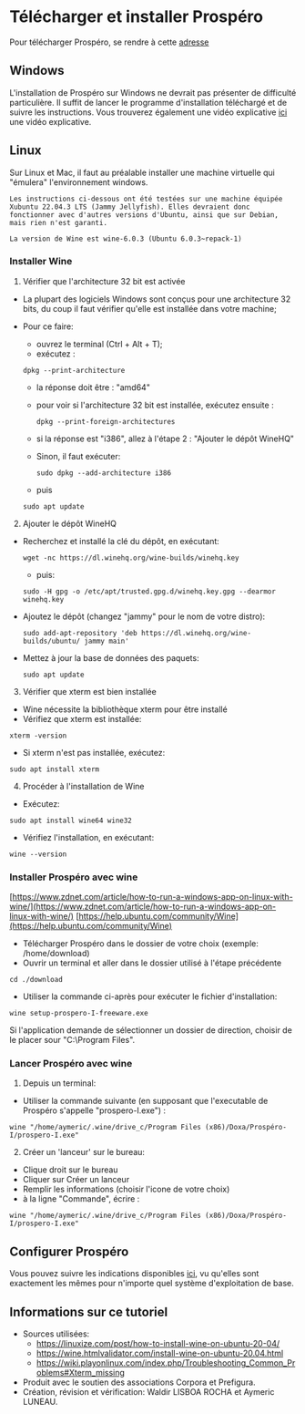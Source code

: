 # Télécharger et installer Prospéro

Pour télécharger Prospéro, se rendre à cette [adresse](http://prosperologie.org/?sit=dl)

## Windows

L'installation de Prospéro sur Windows ne devrait pas présenter de difficulté particulière. Il suffit de lancer le programme d'installation téléchargé et de suivre les instructions. Vous trouverez également une vidéo explicative [ici](https://webdiffusion.ehess.fr/permalink/v12618e7533d8ulkhh4y/) une vidéo explicative.



## Linux

Sur Linux et Mac, il faut au préalable installer une machine virtuelle qui "émulera" l'environnement windows.


```{warning}
Les instructions ci-dessous ont été testées sur une machine équipée Xubuntu 22.04.3 LTS (Jammy Jellyfish). Elles devraient donc fonctionner avec d'autres versions d'Ubuntu, ainsi que sur Debian, mais rien n'est garanti.

La version de Wine est wine-6.0.3 (Ubuntu 6.0.3~repack-1)

```

### Installer Wine


1. Vérifier que l'architecture 32 bit est activée

- La plupart des logiciels Windows sont conçus pour une architecture 32 bits, du coup il faut vérifier qu'elle est installée dans votre machine;
- Pour ce faire:
    - ouvrez le terminal (Ctrl + Alt + T);
    - exécutez :   

    ```
    dpkg --print-architecture

    ```


  - la réponse doit être : "amd64"
  - pour voir si l'architecture 32 bit est installée, exécutez ensuite :

    ```
    dpkg --print-foreign-architectures
    ```

  - si la réponse est "i386", allez à l'étape 2 : "Ajouter le dépôt WineHQ"
  - Sinon, il faut exécuter:

    ```
    sudo dpkg --add-architecture i386
    ```

   - puis
    ```
    sudo apt update
    ```

2. Ajouter le dépôt WineHQ
  - Recherchez et installé la clé du dépôt, en exécutant:

    ```
    wget -nc https://dl.winehq.org/wine-builds/winehq.key
    ```

    - puis:

    ```
    sudo -H gpg -o /etc/apt/trusted.gpg.d/winehq.key.gpg --dearmor winehq.key
    ```

  - Ajoutez le dépôt (changez "jammy" pour le nom de votre distro):

    ```
    sudo add-apt-repository 'deb https://dl.winehq.org/wine-builds/ubuntu/ jammy main'
    ```

  - Mettez à jour la base de données des paquets:

    ```
    sudo apt update
    ```

3. Vérifier que xterm est bien installée
  - Wine nécessite la bibliothèque xterm pour être installé
  - Vérifiez que xterm est installée:

  ```
  xterm -version
  ```

  - Si xterm n'est pas installée, exécutez:

  ```
  sudo apt install xterm
  ```

4. Procéder à l'installation de Wine
  - Exécutez:

  ```
  sudo apt install wine64 wine32
  ```

  - Vérifiez l'installation, en exécutant:

  ```
  wine --version
  ```

### Installer Prospéro avec wine

[https://www.zdnet.com/article/how-to-run-a-windows-app-on-linux-with-wine/](https://www.zdnet.com/article/how-to-run-a-windows-app-on-linux-with-wine/)
[https://help.ubuntu.com/community/Wine](https://help.ubuntu.com/community/Wine)

- Télécharger Prospéro dans le dossier de votre choix (exemple: /home/download)
- Ouvrir un terminal et aller dans le dossier utilisé à l'étape précédente

```
cd ./download
```

- Utiliser la commande ci-après pour exécuter le fichier d'installation:

```
wine setup-prospero-I-freeware.exe
```

Si l'application demande de sélectionner un dossier de direction, choisir de le placer sour "C:\Program Files".

### Lancer Prospéro avec wine

1. Depuis un terminal:

  - Utiliser la commande suivante (en supposant que l'executable de Prospéro s'appelle "prospero-I.exe") :

```
wine "/home/aymeric/.wine/drive_c/Program Files (x86)/Doxa/Prospéro-I/prospero-I.exe"
```

2. Créer un 'lanceur' sur le bureau:

 - Clique droit sur le bureau
 - Cliquer sur Créer un lanceur
 - Remplir les informations (choisir l'icone de votre choix)
 - à la ligne "Commande", écrire :

```
wine "/home/aymeric/.wine/drive_c/Program Files (x86)/Doxa/Prospéro-I/prospero-I.exe"
```





## Configurer Prospéro
Vous pouvez suivre les indications disponibles [ici](#configuration_prospero), vu qu'elles sont exactement les mêmes pour n'importe quel système d'exploitation de base.

## Informations sur ce tutoriel
- Sources utilisées:
  - https://linuxize.com/post/how-to-install-wine-on-ubuntu-20-04/
  - https://wine.htmlvalidator.com/install-wine-on-ubuntu-20.04.html
  - https://wiki.playonlinux.com/index.php/Troubleshooting_Common_Problems#Xterm_missing
- Produit avec le soutien des associations Corpora et Prefigura.
- Création, révision et vérification: Waldir LISBOA ROCHA et Aymeric LUNEAU.
